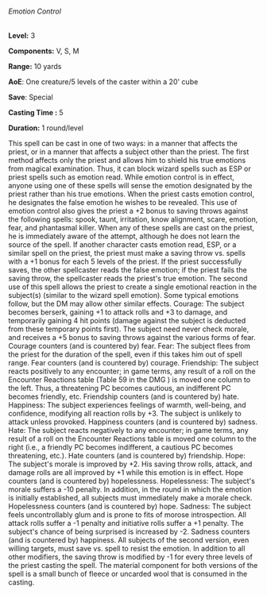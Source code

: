 ###### Emotion Control

**Level:** 3

**Components:** V, S, M

**Range:** 10 yards

**AoE**: One creature/5 levels of the caster within a 20' cube

**Save**: Special

**Casting Time :** 5

**Duration:** 1 round/level

This spell can be cast in one of two ways: in a manner that affects the priest, or in a manner that affects a subject other than the priest. The first method affects only the priest and allows him to shield his true emotions from magical examination. Thus, it can block wizard spells such as ESP or priest spells such as emotion read. While emotion control is in effect, anyone using one of these spells will sense the emotion designated by the priest rather than his true emotions. When the priest casts emotion control, he designates the false emotion he wishes to be revealed. This use of emotion control also gives the priest a +2 bonus to saving throws against the following spells: spook, taunt, irritation, know alignment, scare, emotion, fear, and phantasmal killer. When any of these spells are cast on the priest, he is immediately aware of the attempt, although he does not learn the source of the spell. If another character casts emotion read, ESP, or a similar spell on the priest, the priest must make a saving throw vs. spells with a +1 bonus for each 5 levels of the priest. If the priest successfully saves, the other spellcaster reads the false emotion; if the priest fails the saving throw, the spellcaster reads the priest's true emotion. The second use of this spell allows the priest to create a single emotional reaction in the subject(s) (similar to the wizard spell emotion). Some typical emotions follow, but the DM may allow other similar effects. Courage: The subject becomes berserk, gaining +1 to attack rolls and +3 to damage, and temporarily gaining 4 hit points (damage against the subject is deducted from these temporary points first). The subject need never check morale, and receives a +5 bonus to saving throws against the various forms of fear. Courage counters (and is countered by) fear. Fear: The subject flees from the priest for the duration of the spell, even if this takes him out of spell range. Fear counters (and is countered by) courage. Friendship: The subject reacts positively to any encounter; in game terms, any result of a roll on the Encounter Reactions table (Table 59 in the DMG ) is moved one column to the left. Thus, a threatening PC becomes cautious, an indifferent PC becomes friendly, etc. Friendship counters (and is countered by) hate. Happiness: The subject experiences feelings of warmth, well-being, and confidence, modifying all reaction rolls by +3. The subject is unlikely to attack unless provoked. Happiness counters (and is countered by) sadness. Hate: The subject reacts negatively to any encounter; in game terms, any result of a roll on the Encounter Reactions table is moved one column to the right (i.e., a friendly PC becomes indifferent, a cautious PC becomes threatening, etc.). Hate counters (and is countered by) friendship. Hope: The subject's morale is improved by +2. His saving throw rolls, attack, and damage rolls are all improved by +1 while this emotion is in effect. Hope counters (and is countered by) hopelessness. Hopelessness: The subject's morale suffers a -10 penalty. In addition, in the round in which the emotion is initially established, all subjects must immediately make a morale check. Hopelessness counters (and is countered by) hope. Sadness: The subject feels uncontrollably glum and is prone to fits of morose introspection. All attack rolls suffer a -1 penalty and initiative rolls suffer a +1 penalty. The subject's chance of being surprised is increased by -2. Sadness counters (and is countered by) happiness. All subjects of the second version, even willing targets, must save vs. spell to resist the emotion. In addition to all other modifiers, the saving throw is modified by -1 for every three levels of the priest casting the spell. The material component for both versions of the spell is a small bunch of fleece or uncarded wool that is consumed in the casting.